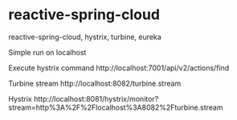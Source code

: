 # reactive-spring-cloud
reactive-spring-cloud, hystrix, turbine, eureka

Simple run on localhost


Execute hystrix command http://localhost:7001/api/v2/actions/find

Turbine stream http://localhost:8082/turbine.stream

Hystrix http://localhost:8081/hystrix/monitor?stream=http%3A%2F%2Flocalhost%3A8082%2Fturbine.stream
